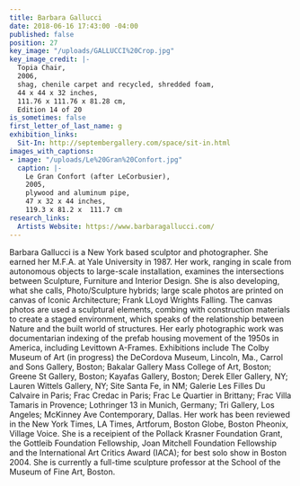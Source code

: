 ```yaml
---
title: Barbara Gallucci
date: 2018-06-16 17:43:00 -04:00
published: false
position: 27
key_image: "/uploads/GALLUCCI%20Crop.jpg"
key_image_credit: |-
  Topia Chair,
  2006,
  shag, chenile carpet and recycled, shredded foam,
  44 x 44 x 32 inches,
  111.76 x 111.76 x 81.28 cm,
  Edition 14 of 20
is_sometimes: false
first_letter_of_last_name: g
exhibition_links:
  Sit-In: http://septembergallery.com/space/sit-in.html
images_with_captions:
- image: "/uploads/Le%20Gran%20Confort.jpg"
  caption: |-
    Le Gran Confort (after LeCorbusier),
    2005,
    plywood and aluminum pipe,
    47 x 32 x 44 inches,
    119.3 x 81.2 x  111.7 cm
research_links:
  Artists Website: https://www.barbaragallucci.com/
---
```


Barbara Gallucci is a New York based sculptor and photographer. She earned her M.F.A. at Yale University in 1987. Her work, ranging in scale from autonomous objects to large-scale installation, examines the intersections between Sculpture, Furniture and Interior Design. 
She is also developing, what she calls, Photo/Sculpture hybrids;  large scale photos are printed on canvas of Iconic Architecture; Frank LLoyd Wrights Falling.  The canvas photos are used a sculptural elements, combing with construction materials to create a staged environment, which speaks of the relationship between Nature and the built world of structures.  Her early photographic work was documentarian indexing of the prefab housing movement of the 1950s in America, including Levittown A-Frames.
Exhibitions include The Colby Museum of Art (in progress) the DeCordova Museum, Lincoln, Ma., Carrol and Sons Gallery, Boston; Bakalar Gallery Mass College of Art, Boston; Greene St Gallery, Boston; Kayafas Gallery, Boston; Derek Eller Gallery, NY; Lauren Wittels Gallery, NY; Site Santa Fe, in NM; Galerie Les Filles Du Calvaire in Paris; Frac Credac in Paris; Frac Le Quartier in Brittany; Frac Villa Tamaris in Provence; Lothringer 13 in Munich, Germany; Tri Gallery, Los Angeles; McKinney Ave Contemporary, Dallas. Her work has been reviewed in the New York Times, LA Times, Artforum, Boston Globe, Boston Pheonix, Village Voice. She is a receipient of the Pollack Krasner Foundation Grant, the Gottleib Foundation Fellowship, Joan Mitchell Foundation Fellowship and the International Art Critics Award (IACA); for best solo show in Boston 2004. She is currently a full-time sculpture professor at the School of the Museum of Fine Art, Boston.